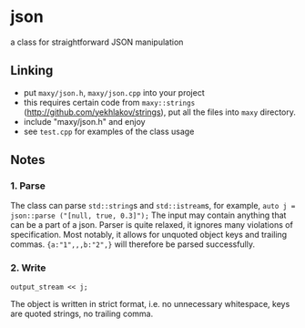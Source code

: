 # json
a class for straightforward JSON manipulation

## Linking

- put `maxy/json.h`, `maxy/json.cpp` into your project
- this requires certain code from `maxy::strings` (http://github.com/yekhlakov/strings), put all the files into `maxy` directory.
- include "maxy/json.h" and enjoy
- see `test.cpp` for examples of the class usage

## Notes

### 1. Parse

The class can parse `std::string`s and `std::istream`s, for example, `auto j = json::parse ("[null, true, 0.3]");`
The input may contain anything that can be a part of a json.
Parser is quite relaxed, it ignores many violations of specification. Most notably, it allows for unquoted object keys and trailing commas.
`{a:"1",,,b:"2",}` will therefore be parsed successfully.

### 2. Write

`output_stream << j;`

The object is written in strict format, i.e. no unnecessary whitespace, keys are quoted strings, no trailing comma.
